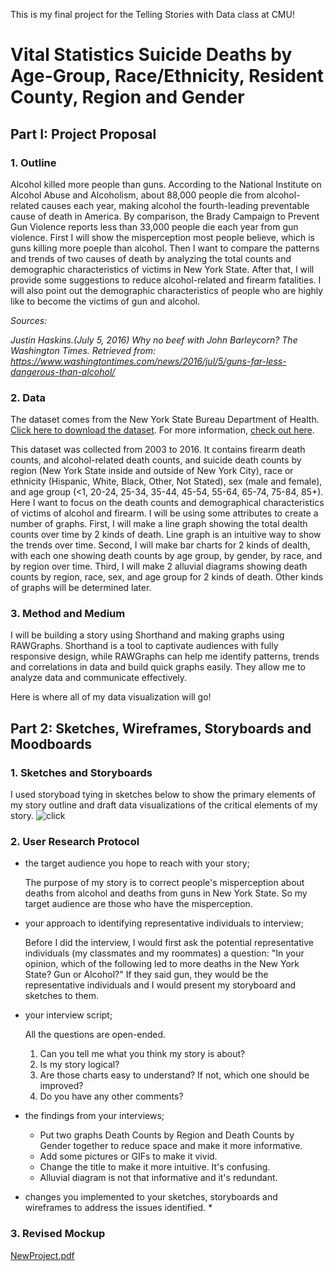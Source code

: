 This is my final project for the Telling Stories with Data class at CMU!

# **Vital Statistics Suicide Deaths by Age-Group, Race/Ethnicity, Resident County, Region and Gender**

## **Part I: Project Proposal**

### 1. Outline
Alcohol killed more people than guns. According to the National Institute on Alcohol Abuse and Alcoholism, about 88,000 people die from alcohol-related causes each year, making alcohol the fourth-leading preventable cause of death in America. By comparison, the Brady Campaign to Prevent Gun Violence reports less than 33,000 people die each year from gun violence. First I will show the misperception most people believe, which is guns killing more poeple than alcohol. Then I want to compare the patterns and trends of two causes of death by analyzing the total counts and demographic characteristics of victims in New York State. After that, I will provide some suggestions to reduce alcohol-related and firearm fatalities. I will also point out the demographic characteristics of people who are highly like to become the victims of gun and alcohol.

*Sources:*

*Justin Haskins.(July 5, 2016) Why no beef with John Barleycorn? The Washington Times. Retrieved from: https://www.washingtontimes.com/news/2016/jul/5/guns-far-less-dangerous-than-alcohol/*


### 2. Data
The dataset comes from the New York State Bureau Department of Health. [Click here to download the dataset](https://health.data.ny.gov/api/views/j6fz-a4ta/rows.csv?accessType=DOWNLOAD). For more information, [check out here](https://healthdata.gov/dataset/vital-statistics-suicide-deaths-age-group-raceethnicity-resident-county-region-and-gender).

This dataset was collected from 2003 to 2016. It contains firearm death counts, and alcohol-related death counts, and suicide death counts by region (New York State inside and outside of New York City), race or ethnicity (Hispanic, White, Black, Other, Not Stated), sex (male and female), and age group (<1, 20-24, 25-34, 35-44, 45-54, 55-64, 65-74, 75-84, 85+). Here I want to focus on the death counts and demographical characteristics of victims of alcohol and firearm. I will be using some attributes to create a number of graphs. First, I will make a line graph showing the total dealth counts over time by 2 kinds of death. Line graph is an intuitive way to show the trends over time. Second, I will make bar charts for 2 kinds of dealth, with each one showing death counts by age group, by gender, by race, and by region over time. Third, I will make 2 alluvial diagrams showing death counts by region, race, sex, and age group for 2 kinds of death. Other kinds of graphs will be determined later.


### 3. Method and Medium
I will be building a story using Shorthand and making graphs using RAWGraphs. Shorthand is a tool to captivate audiences with fully responsive design, while RAWGraphs can help me identify patterns, trends and correlations in data and build quick graphs easily. They allow me to analyze data and communicate effectively.

Here is where all of my data visualization will go!


## **Part 2: Sketches, Wireframes, Storyboards and Moodboards**

### 1. Sketches and Storyboards
I used storyboad tying in sketches below to show the primary elements of my story outline and draft data visualizations of the critical elements of my story.
![click](http://oi63.tinypic.com/24pxbol.jpg)

### 2. User Research Protocol
* the target audience you hope to reach with your story; 
  
  The purpose of my story is to correct people's misperception about deaths from alcohol and deaths from guns in New York State. So my target audience are those who have the misperception.
  
* your approach to identifying representative individuals to interview; 

  Before I did the interview, I would first ask the potential representative individuals (my classmates and my roommates) a question: "In your opinion, which of the following led to more deaths in the New York State? Gun or Alcohol?" If they said gun, they would be the representative individuals and I would present my storyboard and sketches to them.
  
* your interview script; 
  
  All the questions are open-ended.
  
  1. Can you tell me what you think my story is about?
  2. Is my story logical?
  3. Are those charts easy to understand? If not, which one should be improved?
  4. Do you have any other comments?
  
* the findings from your interviews; 
  * Put two graphs Death Counts by Region and Death Counts by Gender together to reduce space and make it more informative.
  * Add some pictures or GIFs to make it vivid.
  * Change the title to make it more intuitive. It's confusing.
  * Alluvial diagram is not that informative and it's redundant.

* changes you implemented to your sketches, storyboards and wireframes to address the issues identified.
  * 

### 3. Revised Mockup
[NewProject.pdf](https://github.com/junzhang1/Portfolio/files/2873297/NewProject.pdf)

